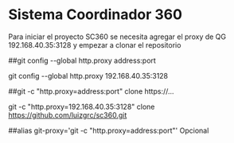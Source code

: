 # Sistema Coordinador 360
Para iniciar el proyecto SC360 se necesita agregar el proxy
de QG 192.168.40.35:3128 y empezar a clonar el repositorio


##git config --global http.proxy address:port

git config --global http.proxy 192.168.40.35:3128 

##git -c "http.proxy=address:port" clone https://...

git -c "http.proxy=192.168.40.35:3128" clone https://github.com/luizgrc/sc360.git

##alias git-proxy='git -c "http.proxy=address:port"'
Opcional